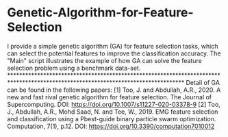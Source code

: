 # Genetic-Algorithm-for-Feature-Selection
I provide a simple genetic algorithm (GA) for feature selection tasks, which can select the potential features to improve the classification accuracy.  The "Main" script illustrates the example of how GA can solve the feature selection problem using a benchmark data-set.  ********************************************************************************************************************************** Detail of GA can be found in the following papers: [1] Too, J. and Abdullah, A.R., 2020. A new and fast rival genetic algorithm for feature selection. The Journal of Supercomputing. DOI: https://doi.org/10.1007/s11227-020-03378-9  [2] Too, J., Abdullah, A.R., Mohd Saad, N. and Tee, W., 2019. EMG feature selection and classification using a Pbest-guide binary particle swarm optimization. Computation, 7(1), p.12. DOI: https://doi.org/10.3390/computation7010012
